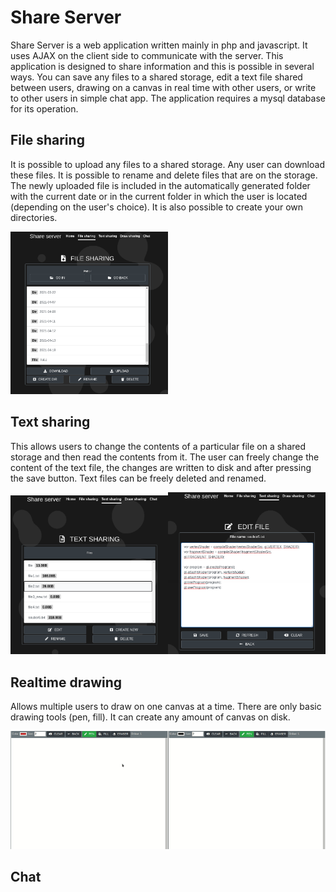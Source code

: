 # Share Server
Share Server is a web application written mainly in php and javascript. It uses AJAX on the client side to communicate with the server. This application is designed to share information and this is possible in several ways. You can save any files to a shared storage, edit a text file shared between users, drawing on a canvas in real time with other users, or write to other users in simple chat app. The application requires a mysql database for its operation.

## File sharing
It is possible to upload any files to a shared storage. Any user can download these files. It is possible to rename and delete files that are on the storage. The newly uploaded file is included in the automatically generated folder with the current date or in the current folder in which the user is located (depending on the user's choice). It is also possible to create your own directories.

<img src="./doc/file.png" width="50%" height="50%">

## Text sharing
This allows users to change the contents of a particular file on a shared storage and then read the contents from it. The user can freely change the content of the text file, the changes are written to disk and after pressing the save button. Text files can be freely deleted and renamed.

<img src="./doc/text1.png" width="50%" height="50%"><img src="./doc/text2.png" width="50%" height="50%">

## Realtime drawing
Allows multiple users to draw on one canvas at a time. There are only basic drawing tools (pen, fill). It can create any amount of canvas on disk.

![draw sharing](./doc/draw.gif)

## Chat
